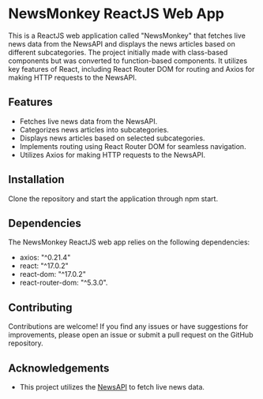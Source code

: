 # NewsMonkey ReactJS Web App

This is a ReactJS web application called "NewsMonkey" that fetches live news data from the NewsAPI and displays the news articles based on different subcategories. The project initially made with class-based components but was converted to function-based components. It utilizes key features of React, including React Router DOM for routing and Axios for making HTTP requests to the NewsAPI.

## Features

- Fetches live news data from the NewsAPI.
- Categorizes news articles into subcategories.
- Displays news articles based on selected subcategories.
- Implements routing using React Router DOM for seamless navigation.
- Utilizes Axios for making HTTP requests to the NewsAPI.

## Installation

Clone the repository and start the application through npm start.

## Dependencies

The NewsMonkey ReactJS web app relies on the following dependencies:

- axios: "^0.21.4"
- react: "^17.0.2"
- react-dom: "^17.0.2"
- react-router-dom: "^5.3.0".

## Contributing

Contributions are welcome! If you find any issues or have suggestions for improvements, please open an issue or submit a pull request on the GitHub repository.

## Acknowledgements

- This project utilizes the [NewsAPI](https://newsapi.org/) to fetch live news data.

